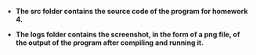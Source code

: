 - **The src folder contains the source code of the program for homework 4.**

- **The logs folder contains the screenshot, in the form of a png file, of the output of the program after compiling and running it.**